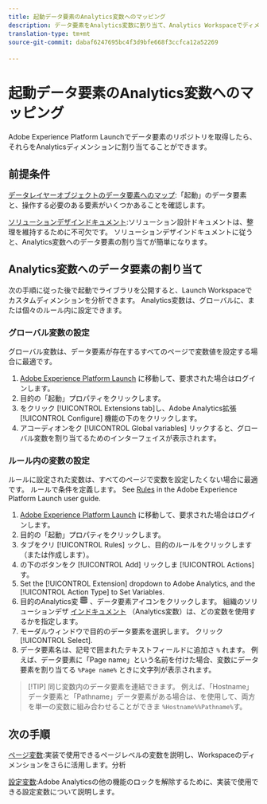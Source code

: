 ```yaml
---
title: 起動データ要素のAnalytics変数へのマッピング
description: データ要素をAnalytics変数に割り当て、Analytics Workspaceでディメンションとして使用できるようにします。
translation-type: tm+mt
source-git-commit: dabaf6247695bc4f3d9bfe668f3ccfca12a52269

---
```



# 起動データ要素のAnalytics変数へのマッピング

Adobe Experience Platform Launchでデータ要素のリポジトリを取得したら、それらをAnalyticsディメンションに割り当てることができます。

## 前提条件

[データレイヤーオブジェクトのデータ要素へのマップ](layer-to-elements.md):「起動」のデータ要素と、操作する必要のある要素がいくつかあることを確認します。

[ソリューションデザインドキュメント](../prepare/solution-design.md):ソリューション設計ドキュメントは、整理を維持するために不可欠です。 ソリューションデザインドキュメントに従うと、Analytics変数へのデータ要素の割り当てが簡単になります。

## Analytics変数へのデータ要素の割り当て

次の手順に従った後で起動でライブラリを公開すると、Launch Workspaceでカスタムディメンションを分析できます。 Analytics変数は、グローバルに、または個々のルール内に設定できます。

### グローバル変数の設定

グローバル変数は、データ要素が存在するすべてのページで変数値を設定する場合に最適です。

1. [Adobe Experience Platform Launch](https://launch.adobe.com) に移動して、要求された場合はログインします。
1. 目的の「起動」プロパティをクリックします。
1. をクリック [!UICONTROL Extensions tab]し、Adobe Analytics拡張 [!UICONTROL Configure] 機能の下のをクリックします。
1. アコーディオンをク [!UICONTROL Global variables] リックすると、グローバル変数を割り当てるためのインターフェイスが表示されます。

### ルール内の変数の設定

ルールに設定された変数は、すべてのページで変数を設定したくない場合に最適です。 ルールで条件を定義します。 See [Rules](https://docs.adobe.com/content/help/ja-JP/launch/using/reference/manage-resources/rules.html) in the Adobe Experience Platform Launch user guide.

1. [Adobe Experience Platform Launch](https://launch.adobe.com) に移動して、要求された場合はログインします。
1. 目的の「起動」プロパティをクリックします。
1. タブをクリ [!UICONTROL Rules] ックし、目的のルールをクリックします（または作成します）。
1. の下のボタンをク [!UICONTROL Add] リックしま [!UICONTROL Actions]す。
1. Set the [!UICONTROL Extension] dropdown to Adobe Analytics, and the [!UICONTROL Action Type] to Set Variables.
1. 目的のAnalytics変 ![数の右に](assets/data-element.png) 、データ要素アイコンをクリックします。 組織のソリューションデザ [インドキュメント](../prepare/solution-design.md) （Analytics変数）は、どの変数を使用するかを指定します。
1. モーダルウィンドウで目的のデータ要素を選択します。 クリック [!UICONTROL Select].
1. データ要素名は、記号で囲まれたテキストフィールドに追加さ `%` れます。 例えば、データ要素に「Page name」という名前を付けた場合、変数にデータ要素を割り当てる `%Page name%` ときに文字列が表示されます。

>[!TIP] 同じ変数内のデータ要素を連結できます。 例えば、「Hostname」データ要素と「Pathname」データ要素がある場合は、を使用して、両方を単一の変数に組み合わせることができま `%Hostname%%Pathname%`す。

## 次の手順

[ページ変数](../vars/page-vars/page-variables.md):実装で使用できるページレベルの変数を説明し、Workspaceのディメンションをさらに活用します。分析

[設定変数](../vars/config-vars/configuration-variables.md):Adobe Analyticsの他の機能のロックを解除するために、実装で使用できる設定変数について説明します。
